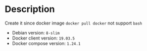 # Description

Create it since docker image `docker pull docker` not support `bash`

- Debian version: `8-slim`
- Docker client version: `19.03.5`
- Docker compose version: `1.24.1`
